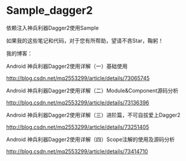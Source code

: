 # Sample_dagger2

依赖注入神兵利器Dagger2使用Sample

如果我的这些笔记和代码，对于您有所帮助，望请不吝Star，鞠躬！

我的博客：

Android 神兵利器Dagger2使用详解（一）基础使用


http://blog.csdn.net/mq2553299/article/details/73065745

Android 神兵利器Dagger2使用详解（二）Module&Component源码分析

http://blog.csdn.net/mq2553299/article/details/73136396

Android 神兵利器Dagger2使用详解（三）进阶篇，不可自拔爱上Dagger2

http://blog.csdn.net/mq2553299/article/details/73251405

Android 神兵利器Dagger2使用详解（四）Scope注解的使用及源码分析

http://blog.csdn.net/mq2553299/article/details/73414710
